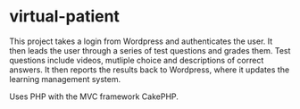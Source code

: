 # virtual-patient
This project takes a login from Wordpress and authenticates the user.  It then leads the user through a series of test questions and grades them.  Test questions include videos, mutliple choice and descriptions of correct answers.  It then reports the results back to Wordpress, where it updates the learning management system.

Uses PHP with the MVC framework CakePHP.
